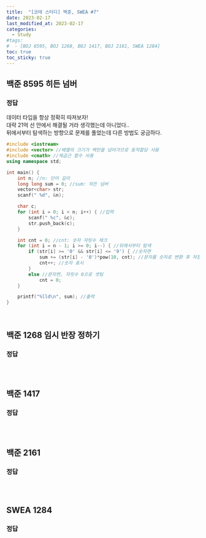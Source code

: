 ```yaml
---
title:  "[코테 스터디] 백준, SWEA #7"
date: 2023-02-17
last_modified_at: 2023-02-17
categories:
  - Study
#tags:
#  - [BOJ 8595, BOJ 1268, BOJ 1417, BOJ 2161, SWEA 1284]
toc: true
toc_sticky: true
---
```


## 백준 8595 히든 넘버
### 정답
데이터 타입을 항상 정확히 따져보자!  
대략 21억 선 안에서 해결될 거라 생각했는데 아니었다..  
뒤에서부터 탐색하는 방향으로 문제를 풀었는데 다른 방법도 궁금하다.  
```c++
#include <iostream>
#include <vector> //배열의 크기가 백만을 넘어가므로 동적할당 사용
#include <cmath> //제곱근 함수 사용
using namespace std;

int main() {
	int n; //n: 단어 길이
	long long sum = 0; //sum: 히든 넘버
	vector<char> str;
	scanf(" %d", &n);

	char c;
	for (int i = 0; i < n; i++) { //입력
		scanf(" %c", &c);
		str.push_back(c);
	}

	int cnt = 0; //cnt: 숫자 자릿수 체크
	for (int i = n - 1; i >= 0; i--) { //뒤에서부터 탐색
		if (str[i] >= '0' && str[i] <= '9') { //숫자면
			sum += (str[i] - '0')*pow(10, cnt); //문자를 숫자로 변환 후 저장
			cnt++; //숫자 표시
		}
		else //문자면, 자릿수 0으로 셋팅
			cnt = 0;
	}

	printf("%lld\n", sum); //출력
}
```
<br>

## 백준 1268 임시 반장 정하기
### 정답
```c++

```
<br>

## 백준 1417 
### 정답
```c++
```
<br>

## 백준 2161 
### 정답
```c++
```
<br>

## SWEA 1284 
### 정답
```c++
```
<br>

<br>
<br>